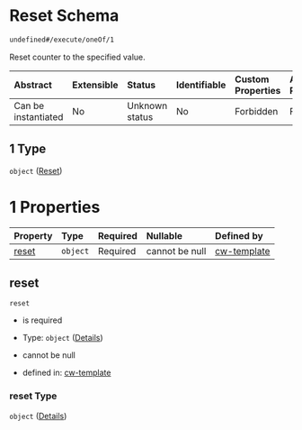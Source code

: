 # Reset Schema

```txt
undefined#/execute/oneOf/1
```

Reset counter to the specified value.

| Abstract            | Extensible | Status         | Identifiable | Custom Properties | Additional Properties | Access Restrictions | Defined In                                                           |
| :------------------ | :--------- | :------------- | :----------- | :---------------- | :-------------------- | :------------------ | :------------------------------------------------------------------- |
| Can be instantiated | No         | Unknown status | No           | Forbidden         | Forbidden             | none                | [cw-template.json\*](schema/cw-template.json "open original schema") |

## 1 Type

`object` ([Reset](cw-template-executemsg-oneof-reset.md))

# 1 Properties

| Property        | Type     | Required | Nullable       | Defined by                                                                                                          |
| :-------------- | :------- | :------- | :------------- | :------------------------------------------------------------------------------------------------------------------ |
| [reset](#reset) | `object` | Required | cannot be null | [cw-template](cw-template-executemsg-oneof-reset-properties-reset.md "undefined#/execute/oneOf/1/properties/reset") |

## reset

`reset`

* is required

* Type: `object` ([Details](cw-template-executemsg-oneof-reset-properties-reset.md))

* cannot be null

* defined in: [cw-template](cw-template-executemsg-oneof-reset-properties-reset.md "undefined#/execute/oneOf/1/properties/reset")

### reset Type

`object` ([Details](cw-template-executemsg-oneof-reset-properties-reset.md))
